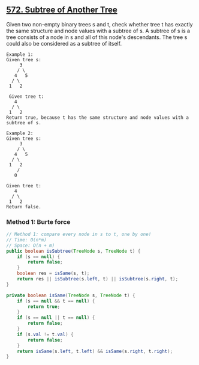 ## [572. Subtree of Another Tree](https://leetcode.com/problems/subtree-of-another-tree/)

Given two non-empty binary trees s and t, check whether tree t has exactly the same structure and node values with a subtree of s. A subtree of s is a tree consists of a node in s and all of this node's descendants. The tree s could also be considered as a subtree of itself.

```
Example 1:
Given tree s:
     3
    / \
   4   5
  / \
 1   2

 Given tree t:
   4 
  / \
 1   2
Return true, because t has the same structure and node values with a subtree of s.

Example 2:
Given tree s:
     3
    / \
   4   5
  / \
 1   2
    /
   0

Given tree t:
   4
  / \
 1   2
Return false.
```

### Method 1: Burte force
```java
// Method 1: compare every node in s to t, one by one!
// Time: O(n*m)
// Space: O(n + m)
public boolean isSubtree(TreeNode s, TreeNode t) {
    if (s == null) {
        return false;
    }
    boolean res = isSame(s, t);
    return res || isSubtree(s.left, t) || isSubtree(s.right, t);
}

private boolean isSame(TreeNode s, TreeNode t) {
    if (s == null && t == null) {
        return true;
    }
    if (s == null || t == null) {
        return false;
    }
    if (s.val != t.val) {
        return false;
    }
    return isSame(s.left, t.left) && isSame(s.right, t.right);
}
```


